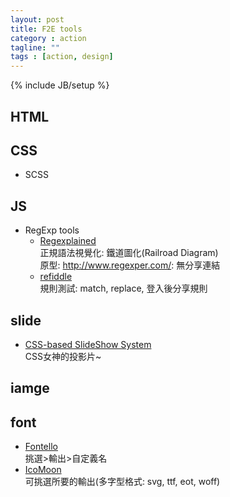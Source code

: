 ```yaml
---
layout: post
title: F2E tools
category : action
tagline: ""
tags : [action, design]
---
```

{% include JB/setup %}

## HTML

## CSS
+ SCSS

## JS
+ RegExp tools
    + [Regexplained](http://www.regexplained.co.uk/)  
        正規語法視覺化: 鐵道圖化(Railroad Diagram)  
        原型: <http://www.regexper.com/>: 無分享連結
    + [refiddle](http://refiddle.com/)  
        規則測試: match, replace, 登入後分享規則

## slide
+ [CSS-based SlideShow System](https://github.com/LeaVerou/CSSS)  
        CSS女神的投影片~

## iamge

## font
+ [Fontello](http://fontello.com/)  
    挑選>輸出>自定義名
+ [IcoMoon](http://icomoon.io/app/)  
    可挑選所要的輸出(多字型格式: svg, ttf, eot, woff)